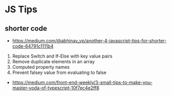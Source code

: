 # JS Tips

## shorter code

* <https://medium.com/@abhinav_vp/another-4-javascript-tips-for-shorter-code-64791c1111b4>

1. Replace Switch and If-Else with key value pairs
2. Remove duplicate elements in an array
3. Computed property names
4. Prevent falsey value from evaluating to false

* <https://medium.com/front-end-weekly/3-small-tips-to-make-you-master-yoda-of-typescript-10f7ec4e2ff8>
